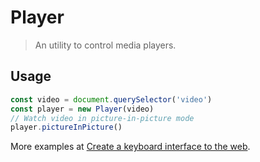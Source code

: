 # Player

> An utility to control media players.

## Usage

``` javascript
const video = document.querySelector('video')
const player = new Player(video)
// Watch video in picture-in-picture mode
player.pictureInPicture()
```

More examples at [Create a keyboard interface to the web].

[Create a keyboard interface to the web]: https://alexherbo2.github.io/blog/chrome/create-a-keyboard-interface-to-the-web/
